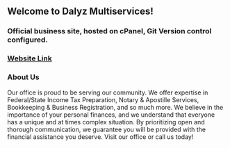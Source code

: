 ## Welcome to Dalyz Multiservices!
### Official business site, hosted on cPanel, Git Version control configured. 
### [Website Link](https://dalyzmultiservices.com/)

### About Us
Our office is proud to be serving our community. We offer expertise in Federal/State Income Tax Preparation, Notary & Apostille Services, Bookkeeping 
& Business Registration, and so much more. We believe in the importance of your personal finances, and we understand that everyone has a unique and at times complex situation. By prioritizing open and thorough communication, we guarantee you will be provided with the financial assistance you deserve. Visit our office or call us today!
